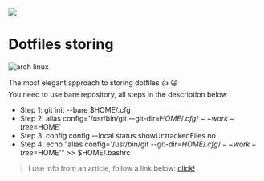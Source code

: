 ![](https://img.shields.io/badge/walvater.wotan7%40gmail.com-py__buddha-green) 

# Dotfiles storing

![arch linux](https://dotfiles.github.io/images/dotfiles-logo.png)

The most elegant approach to storing dotfiles 👍 😃 <br/>
You need to use bare repository, all steps in the description below

- Step 1: git init --bare $HOME/.cfg
- Step 2: alias config='/usr/bin/git --git-dir=$HOME/.cfg/ --work-tree=$HOME'
- Step 3: config config --local status.showUntrackedFiles no
- Step 4: echo "alias config='/usr/bin/git --git-dir=$HOME/.cfg/ --work-tree=$HOME'" >> $HOME/.bashrc

> I use info from an article, follow a link below: 
> [click!](https://www.atlassian.com/git/tutorials/dotfiles)

